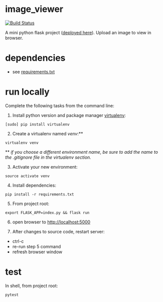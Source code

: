 # image_viewer
 [![Build Status][2]][3] 

A mini python flask project ([deployed here][1]). Upload an image to view in browser.

# dependencies

- see [requirements.txt](requirements.txt)

# run locally

Complete the following tasks from the command line:

1) Install python version and package manager [virtualenv][5]:
```
[sudo] pip install virtualenv
```
2) Create a virtualenv named *venv*:**
```
virtualenv venv
```
** *if you choose a different environment name, be sure to add the name to the .gitignore file in the virtualenv section.*

3) Activate your new environment:
```
source activate venv
```
4) Install dependencies:
```
pip install -r requirements.txt
```
5) From project root:  
  ```
  export FLASK_APP=index.py && flask run
  ```
6) open browser to [http://localhost:5000][6]

7) After changes to source code, restart server:
  - ctrl-c
  - re-run step 5 command
  - refresh browser window

# test
In shell, from project root:
```
pytest
```


[1]:https://fathomless-brushlands-41511.herokuapp.com
[2]:https://travis-ci.org/nzey/image_viewer.svg?branch=master
[3]:https://travis-ci.org/nzey/image_viewer
[5]:https://virtualenv.pypa.io/en/stable/installation/
[6]:http://localhost:5000